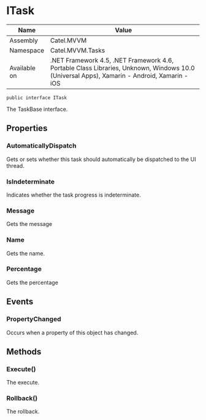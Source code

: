 

# ITask

Name|Value
---|---
Assembly|Catel.MVVM
Namespace|Catel.MVVM.Tasks
Available on|.NET Framework 4.5, .NET Framework 4.6, Portable Class Libraries, Unknown, Windows 10.0 (Universal Apps), Xamarin - Android, Xamarin - iOS

```
public interface ITask
```

The TaskBase interface.



## Properties

### AutomaticallyDispatch

Gets or sets whether this task should automatically be dispatched to the UI thread.



### IsIndeterminate

Indicates whether the task progress is indeterminate.



### Message

Gets the message



### Name

Gets the name.



### Percentage

Gets the percentage



## Events

### PropertyChanged

Occurs when a property of this object has changed.



## Methods

### Execute()

The execute.



### Rollback()

The rollback.



